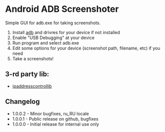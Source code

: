  
Android ADB Screenshoter
====================

Simple GUI for adb.exe for taking screenshots.

1. Install [adb](http://developer.android.com/sdk/index.html) and drivres for your device if not installed
2. Enable "USB Debugging" at your device
3. Run program and select adb.exe
4. Edit some options for your device (screenshot path, filename, etc) if you need
5. Take a screenshots!

## 3-rd party lib:

- [ipaddresscontrollib](https://github.com/m66n/ipaddresscontrollib)

## Changelog
- 1.0.0.2 - Minor bugfixes, ru_RU locale
- 1.0.0.1 - Public release on github, bugfixes
- 1.0.0.0 - Initial release for internal use only